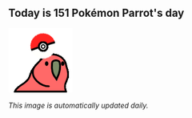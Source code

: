 ## Today is 151 Pokémon Parrot's day

![An animated GIF of a parrot, probably multi-colored](https://raw.githubusercontent.com/jmhobbs/cultofthepartyparrot.com/master/parrots/hd/pokeparrot.gif)

*This image is automatically updated daily.*
